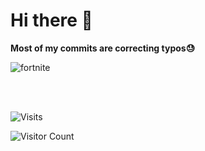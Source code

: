 # Hi there 👋
**Most of my commits are correcting typos😓**



![fortnite](https://github.com/user-attachments/assets/b3f0d5b0-f8f3-41cc-88ba-eaa90930eecc)

<br>
<br>

![Visits](https://komarev.com/ghpvc/?username=mirbyte&color=22a153&style=flat&abbreviated=true&label=PROFILE+VIEWS++)
<!--blue 5757ff-->


![Visitor Count](https://hit.yhype.me/github/profile?account_id=83219244)
